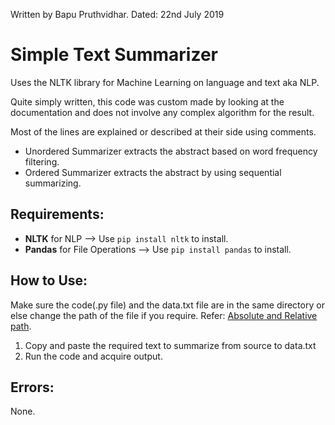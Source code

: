 Written by Bapu Pruthvidhar.
Dated: 22nd July 2019

# Simple Text Summarizer

Uses the NLTK library for Machine Learning on language and text aka NLP. 

Quite simply written, this code was custom made by looking at the documentation and does not involve any complex algorithm for the result. 

Most of the lines are explained or described at their side using comments. 

-  Unordered Summarizer extracts the abstract based on word frequency filtering.
- Ordered Summarizer extracts the abstract by using sequential summarizing.



## Requirements:

- **NLTK** for NLP --> Use `pip install nltk` to install.
- **Pandas** for File Operations --> Use `pip install pandas` to install. 



## How to Use:

Make sure the code(.py file) and the data.txt file are in the same directory or else change the path of the file if you require. Refer: [Absolute and Relative path](https://www.computerhope.com/issues/ch001708.htm).

1. Copy and paste the required text to summarize from source to data.txt 
2. Run the code and acquire output. 



## Errors:

None. 



